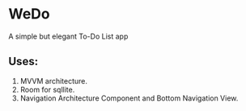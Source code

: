 # WeDo
A simple but elegant To-Do List app

## Uses:
1. MVVM architecture.
2. Room for sqllite.
3. Navigation Architecture Component and Bottom Navigation View.
